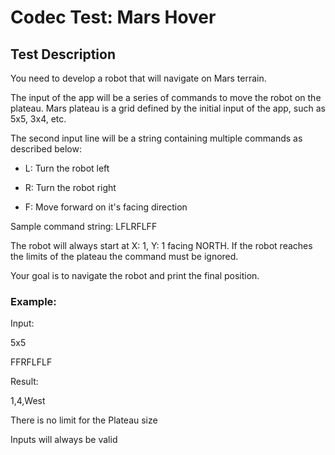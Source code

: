 # Codec Test: Mars Hover

## Test Description
You need to develop a robot that will navigate on Mars terrain.

The input of the app will be a series of commands to move the robot on the plateau. Mars plateau is a grid defined by the initial input of the app, such as 5x5, 3x4, etc.

The second input line will be a string containing multiple commands as described below:

- L: Turn the robot left

- R: Turn the robot right

- F: Move forward on it's facing direction



Sample command string: LFLRFLFF

The robot will always start at X: 1, Y: 1 facing NORTH. If the robot reaches the limits of the plateau the command must be ignored.

Your goal is to navigate the robot and print the final position.

### Example:

Input:

5x5

FFRFLFLF

Result:

1,4,West

There is no limit for the Plateau size

Inputs will always be valid
